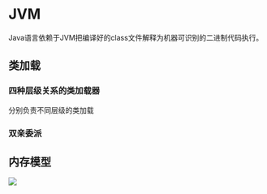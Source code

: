 # JVM

Java语言依赖于JVM把编译好的class文件解释为机器可识别的二进制代码执行。

## 类加载

### 四种层级关系的类加载器

分别负责不同层级的类加载

### 双亲委派



## 内存模型

![](C:\Users\Lenovo\AppData\Roaming\Typora\typora-user-images\image-20211128234503931.png)



